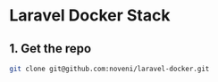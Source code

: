 # Laravel Docker Stack

## 1. Get the repo

```sh
git clone git@github.com:noveni/laravel-docker.git
```

